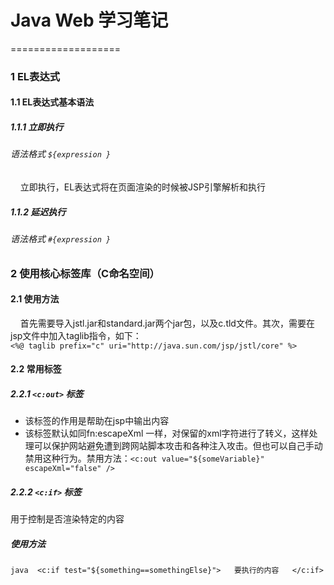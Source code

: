 # Java Web 学习笔记
===================
### 1 EL表达式
#### 1.1 EL表达式基本语法
##### 1.1.1 立即执行
######  语法格式 ` ${expression } `
&nbsp;&nbsp;&nbsp;&nbsp;立即执行，EL表达式将在页面渲染的时候被JSP引擎解析和执行  

##### 1.1.2 延迟执行
######  语法格式 ` #{expression } `

### 2 使用核心标签库（C命名空间）
#### 2.1 使用方法
&nbsp;&nbsp;&nbsp;&nbsp;首先需要导入jstl.jar和standard.jar两个jar包，以及c.tld文件。其次，需要在jsp文件中加入taglib指令，如下：  
	` <%@ taglib prefix="c" uri="http://java.sun.com/jsp/jstl/core" %> `  
#### 2.2 常用标签
##### 2.2.1 ` <c:out> ` 标签
* 该标签的作用是帮助在jsp中输出内容
* 该标签默认如同fn:escapeXml 一样，对保留的xml字符进行了转义，这样处理可以保护网站避免遭到跨网站脚本攻击和各种注入攻击。但也可以自己手动禁用这种行为。禁用方法：` <c:out value="${someVariable}" escapeXml="false" /> `  

##### 2.2.2 ` <c:if> ` 标签  
用于控制是否渲染特定的内容  
##### 使用方法  
`` java 
<c:if test="${something==somethingElse}">  
    要执行的内容  
 </c:if> ``
